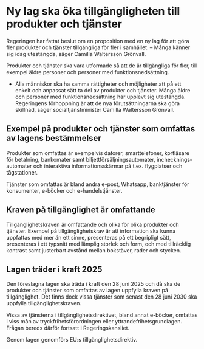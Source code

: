 # Ny lag ska öka tillgängligheten till produkter och tjänster

Regeringen har fattat beslut om en proposition med en ny lag för att göra fler produkter och tjänster tillgängliga för fler i samhället. – Många känner sig idag utestängda, säger Camilla Waltersson Grönvall.

Produkter och tjänster ska vara utformade så att de är tillgängliga för fler, till exempel äldre personer och personer med funktionsnedsättning.

- Alla människor ska ha samma rättigheter och möjligheter att på ett enkelt och anpassat sätt ta del av produkter och tjänster. Många äldre och personer med funktionsnedsättning har upplevt sig utestängda. Regeringens förhoppning är att de nya förutsättningarna ska göra skillnad, säger socialtjänstminister Camilla Waltersson Grönvall.

## Exempel på produkter och tjänster som omfattas av lagens bestämmelser

Produkter som omfattas är exempelvis datorer, smarttelefoner, kortläsare för betalning, bankomater samt biljettförsäljningsautomater, inchecknings­automater och interaktiva informationsskärmar på t.ex. flygplatser och tågstationer.

Tjänster som omfattas är bland andra e-post, Whatsapp, banktjänster för konsumenter, e-böcker och e-handelstjänster.

## Kraven på tillgänglighet är omfattande

Tillgänglighetskraven är omfattande och olika för olika produkter och tjänster. Exempel på tillgänglighetskrav är att information ska kunna uppfattas med mer än ett sinne, presenteras på ett begripligt sätt, presenteras i ett typsnitt med lämplig storlek och form, och med tillräcklig kontrast samt justerbart avstånd mellan bokstäver, rader och stycken.

## Lagen träder i kraft 2025

Den föreslagna lagen ska träda i kraft den 28 juni 2025 och då ska de produkter och tjänster som omfattas av lagen uppfylla kraven på tillgänglighet. Det finns dock vissa tjänster som senast den 28 juni 2030 ska uppfylla tillgänglighetskraven.

Vissa av tjänsterna i tillgänglighetsdirektivet, bland annat e-böcker, omfattas i viss mån av tryckfrihetsförordningen eller yttrandefrihetsgrundlagen. Frågan bereds därför fortsatt i Regeringskansliet.

Genom lagen genomförs EU:s tillgänglighetsdirektiv.
